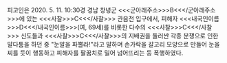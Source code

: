 피고인은 2020. 5. 11. 10:30경 경남 창녕군 <<<군아래주소>>>B<<</군아래주소>>>에 있는 <<<사찰>>>C<<</사찰>>> 관음전 입구에서, 피해자 <<<내국인이름>>>D<<</내국인이름>>>(여, 69세)를 비롯한 다수의 <<<사찰>>>C<<</사찰>>> 신도들과 <<<사찰>>>C<<</사찰>>>의 지배권을 둘러싼 각종 분쟁으로 인한 말다툼을 하던 중 "눈알을 파뿔라!"라고 말하며 손가락을 갈고리 모양으로 만들어 눈을 찌를 듯이 행동하고 피해자를 팔꿈치로 밀어 넘어뜨리는 등 폭행하였다.